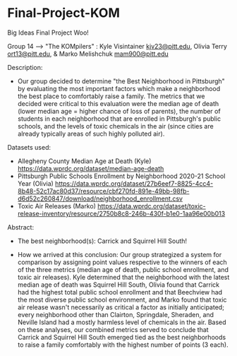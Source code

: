 # Final-Project-KOM
Big Ideas Final Project Woo!

Group 14 --> "The KOMpilers" :
Kyle Visintainer kjv23@pitt.edu,
Olivia Terry ort13@pitt.edu, &
Marko Melishchuk mam900@pitt.edu

Description: 
- Our group decided to determine "the Best Neighborhood in Pittsburgh" by evaluating the most important factors which make a neighborhood the best place to comfortably raise a family. The metrics that we decided were critical to this evaluation were the median age of death (lower median age = higher chance of loss of parents), the number of students in each neighborhood that are enrolled in Pittsburgh's public schools, and the levels of toxic chemicals in the air (since cities are already typically areas of such highly polluted air).

Datasets used:
- Allegheny County Median Age at Death (Kyle)
  https://data.wprdc.org/dataset/median-age-death
- Pittsburgh Public Schools Enrollment by Neighborhood 2020-21 School Year (Olivia) 
  https://data.wprdc.org/dataset/27b6eef7-8825-4cc4-8b48-52c17ac80d37/resource/cbf270fd-891e-49bb-98fb-d6d52c260847/download/neighborhood_enrollment.csv
- Toxic Air Releases (Marko)
  https://data.wprdc.org/dataset/toxic-release-inventory/resource/2750b8c8-246b-430f-b1e0-1aa96e00b013
 
Abstract:
- The best neighborhood(s): Carrick and Squirrel Hill South!

- How we arrived at this conclusion: Our group strategized a system for comparison by assigning point values respective to the winners of each of the three metrics (median age of death, public school enrollment, and toxic air releases). Kyle determined that the neighborhood with the latest median age of death was Squirrel Hill South, Olivia found that Carrick had the highest total public school enrollment and that Beechview had the most diverse public school environment, and Marko found that toxic air release wasn't necessarily as critical a factor as initially anticipated; every neighborhood other than Clairton, Springdale, Sheraden, and Neville Island had a mostly harmless level of chemicals in the air. Based on these analyses, our combined metrics served to conclude that Carrick and Squirrel Hill South emerged tied as the best neighborhoods to raise a family comfortably with the highest number of points (3 each).
